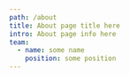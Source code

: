 ```yaml
---
path: /about
title: About page title here
intro: About page info here
team:
  - name: some name
    position: some position
---
```


